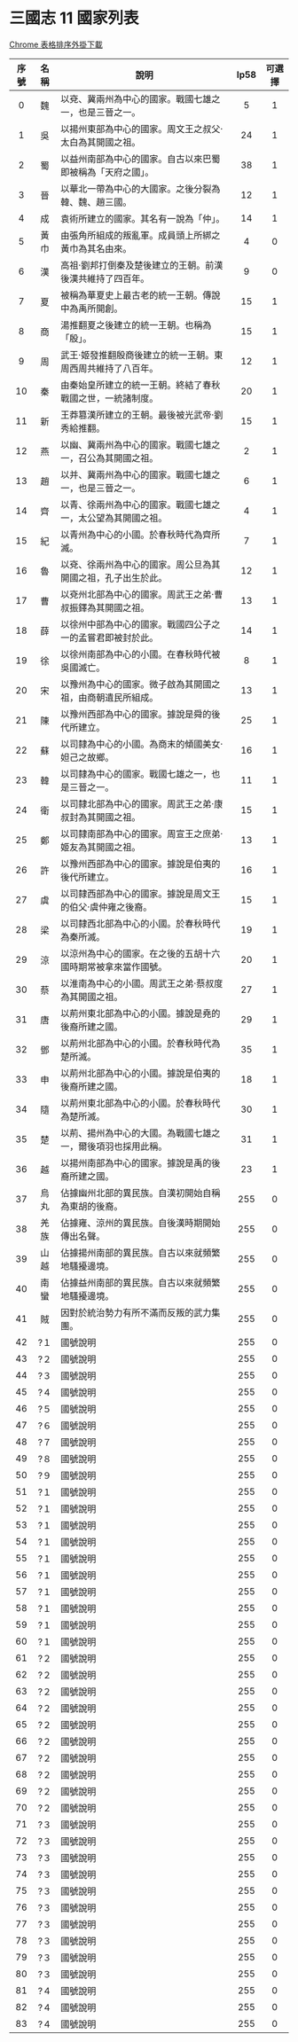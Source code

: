 # 三國志 11 國家列表

[Chrome 表格排序外掛下載](https://chrome.google.com/webstore/detail/html-table-auto-sort/bpgbkjehkeffmmjfmdlmjjlffgkdcljp/related)

|序號|名稱|說明|lp58|可選擇|
|:-:|:-:|-|:-:|:-:|
| 0|魏|以兗、冀兩州為中心的國家。戰國七雄之一，也是三晉之一。|5|1|
| 1|吳|以揚州東部為中心的國家。周文王之叔父‧太白為其開國之祖。|24|1|
| 2|蜀|以益州南部為中心的國家。自古以來巴蜀即被稱為「天府之國」。|38|1|
| 3|晉|以華北一帶為中心的大國家。之後分裂為韓、魏、趙三國。|12|1|
| 4|成|袁術所建立的國家。其名有一說為「仲」。|14|1|
| 5|黃巾|由張角所組成的叛亂軍。成員頭上所綁之黃巾為其名由來。|4|0|
| 6|漢|高祖‧劉邦打倒秦及楚後建立的王朝。前漢後漢共維持了四百年。|9|0|
| 7|夏|被稱為華夏史上最古老的統一王朝。傳說中為禹所開創。|15|1|
| 8|商|湯推翻夏之後建立的統一王朝。也稱為「殷」。|15|1|
| 9|周|武王‧姬發推翻殷商後建立的統一王朝。東周西周共維持了八百年。|12|1|
|10|秦|由秦始皇所建立的統一王朝。終結了春秋戰國之世，一統諸制度。|20|1|
|11|新|王莽篡漢所建立的王朝。最後被光武帝‧劉秀給推翻。|15|1|
|12|燕|以幽、冀兩州為中心的國家。戰國七雄之一，召公為其開國之祖。|2|1|
|13|趙|以并、冀兩州為中心的國家。戰國七雄之一，也是三晉之一。|6|1|
|14|齊|以青、徐兩州為中心的國家。戰國七雄之一，太公望為其開國之祖。|4|1|
|15|紀|以青州為中心的小國。於春秋時代為齊所滅。|7|1|
|16|魯|以兗、徐兩州為中心的國家。周公旦為其開國之祖，孔子出生於此。|12|1|
|17|曹|以兗州北部為中心的國家。周武王之弟‧曹叔振鐸為其開國之祖。|13|1|
|18|薛|以徐州中部為中心的國家。戰國四公子之一的孟嘗君即被封於此。|14|1|
|19|徐|以徐州南部為中心的小國。在春秋時代被吳國滅亡。|8|1|
|20|宋|以豫州為中心的國家。微子啟為其開國之祖，由商朝遺民所組成。|13|1|
|21|陳|以豫州西部為中心的國家。據說是舜的後代所建立。|25|1|
|22|蘇|以司隸為中心的小國。為商末的傾國美女‧妲己之故鄉。|16|1|
|23|韓|以司隸為中心的國家。戰國七雄之一，也是三晉之一。|11|1|
|24|衛|以司隸北部為中心的國家。周武王之弟‧康叔封為其開國之祖。|15|1|
|25|鄭|以司隸南部為中心的國家。周宣王之庶弟‧姬友為其開國之祖。|13|1|
|26|許|以豫州西部為中心的國家。據說是伯夷的後代所建立。|16|1|
|27|虞|以司隸西部為中心的國家。據說是周文王的伯父‧虞仲雍之後裔。|15|1|
|28|梁|以司隸西北部為中心的小國。於春秋時代為秦所滅。|19|1|
|29|涼|以涼州為中心的國家。在之後的五胡十六國時期常被拿來當作國號。|20|1|
|30|蔡|以淮南為中心的小國。周武王之弟‧蔡叔度為其開國之祖。|27|1|
|31|唐|以荊州東北部為中心的小國。據說是堯的後裔所建之國。|29|1|
|32|鄧|以荊州北部為中心的小國。於春秋時代為楚所滅。|35|1|
|33|申|以荊州北部為中心的小國。據說是伯夷的後裔所建之國。|18|1|
|34|隨|以荊州東北部為中心的小國。於春秋時代為楚所滅。|30|1|
|35|楚|以荊、揚州為中心的大國。為戰國七雄之一，爾後項羽也採用此稱。|31|1|
|36|越|以揚州南部為中心的國家。據說是禹的後裔所建之國。|23|1|
|37|烏丸|佔據幽州北部的異民族。自漢初開始自稱為東胡的後裔。|255|0|
|38|羌族|佔據雍、涼州的異民族。自後漢時期開始傳出名聲。|255|0|
|39|山越|佔據揚州南部的異民族。自古以來就頻繁地騷擾邊境。|255|0|
|40|南蠻|佔據益州南部的異民族。自古以來就頻繁地騷擾邊境。|255|0|
|41|賊|因對於統治勢力有所不滿而反叛的武力集團。|255|0|
|42|?１|國號說明|255|0|
|43|?２|國號說明|255|0|
|44|?３|國號說明|255|0|
|45|?４|國號說明|255|0|
|46|?５|國號說明|255|0|
|47|?６|國號說明|255|0|
|48|?７|國號說明|255|0|
|49|?８|國號說明|255|0|
|50|?９|國號說明|255|0|
|51|?１|國號說明|255|0|
|52|?１|國號說明|255|0|
|53|?１|國號說明|255|0|
|54|?１|國號說明|255|0|
|55|?１|國號說明|255|0|
|56|?１|國號說明|255|0|
|57|?１|國號說明|255|0|
|58|?１|國號說明|255|0|
|59|?１|國號說明|255|0|
|60|?１|國號說明|255|0|
|61|?２|國號說明|255|0|
|62|?２|國號說明|255|0|
|63|?２|國號說明|255|0|
|64|?２|國號說明|255|0|
|65|?２|國號說明|255|0|
|66|?２|國號說明|255|0|
|67|?２|國號說明|255|0|
|68|?２|國號說明|255|0|
|69|?２|國號說明|255|0|
|70|?２|國號說明|255|0|
|71|?３|國號說明|255|0|
|72|?３|國號說明|255|0|
|73|?３|國號說明|255|0|
|74|?３|國號說明|255|0|
|75|?３|國號說明|255|0|
|76|?３|國號說明|255|0|
|77|?３|國號說明|255|0|
|78|?３|國號說明|255|0|
|79|?３|國號說明|255|0|
|80|?３|國號說明|255|0|
|81|?４|國號說明|255|0|
|82|?４|國號說明|255|0|
|83|?４|國號說明|255|0|
